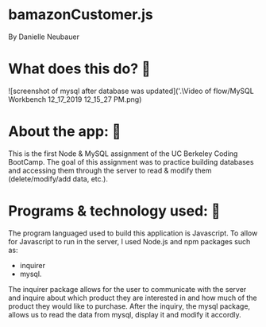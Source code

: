 # bamazonCustomer.js
By Danielle Neubauer 

# What does this do? :hear_no_evil:

![screenshot of mysql after database was updated]('.\Video of flow/MySQL Workbench 12_17_2019 12_15_27 PM.png)

# About the app: :see_no_evil:

This is the first Node & MySQL assignment of the UC Berkeley Coding BootCamp. The goal of this assignment was to practice building databases and accessing them through the server to read & modify them (delete/modify/add data, etc.). 

# Programs & technology used: :speak_no_evil:

The program languaged used to build this application is Javascript. To allow for Javascript to run in the server, I used Node.js and npm packages such as: 

* inquirer 
* mysql. 

The inquirer package allows for the user to communicate with the server and inquire about which product they are interested in and how much of the product they would like to purchase. After the inquiry, the mysql package, allows us to read the data from mysql, display it and modify it accordly. 